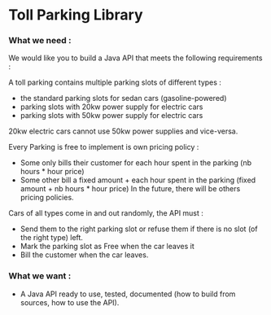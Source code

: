 Toll Parking Library
====================
### What we need :
We would like you to build a Java API that meets the following requirements :

A toll parking contains multiple parking slots of different types :
 - the standard parking slots for sedan cars (gasoline-powered)
 - parking slots with 20kw power supply for electric cars
 - parking slots with 50kw power supply for electric cars

20kw electric cars cannot use 50kw power supplies and vice-versa.

Every Parking is free to implement is own pricing policy :
 - Some only bills their customer for each hour spent in the parking (nb hours * hour price)
 - Some other bill a fixed amount + each hour spent in the parking (fixed amount + nb hours * hour
	price)
In the future, there will be others pricing policies.


Cars of all types come in and out randomly, the API must :
 - Send them to the right parking slot or     refuse them if there is no slot (of the right type) left.
 - Mark the parking slot as Free when the car leaves it
 - Bill the customer when the car leaves.

### What we want :
 - A Java API ready to use, tested, documented (how to build from sources, how to use the API).

